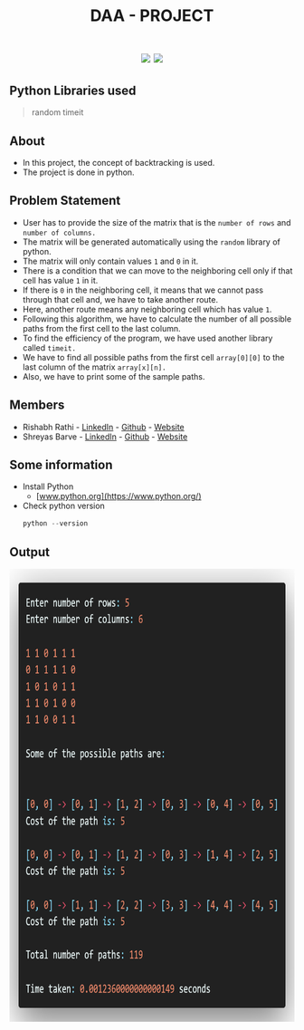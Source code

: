 <h1 align="center">DAA - PROJECT<h1>


<div align="center">

![](https://img.shields.io/pypi/pyversions/django?style=for-the-badge)
![](https://img.shields.io/powershellgallery/p/DNS.1.1.1.1?color=%231CD507&style=for-the-badge)

</div>


## Python Libraries used
> random
> timeit


## About
- In this project, the concept of backtracking is used.
- The project is done in python.


## Problem Statement
- User has to provide the size of the matrix that is the `number of rows` and `number of columns.`
- The matrix will be generated automatically using the `random` library of python.
- The matrix will only contain values `1` and `0` in it. 
- There is a condition that we can move to the neighboring cell only if that cell has value `1` in it.
- If there is `0` in the neighboring cell, it means that we cannot pass through that cell and, we have to take another route.
- Here, another route means any neighboring cell which has value `1`.
- Following this algorithm, we have to calculate the number of all possible paths from the first cell to the last column.
- To find the efficiency of the program, we have used another library called `timeit.`
- We have to find all possible paths from the first cell `array[0][0]` to the last column of the matrix `array[x][n].`
- Also, we have to print some of the sample paths.


## Members
- Rishabh Rathi - [LinkedIn](https://in.linkedin.com/in/rishabhrathi22) - [Github](https://github.com/rishabhrathi22) - [Website](http://rishabhrathi.co/)
- Shreyas Barve - [LinkedIn](https://in.linkedin.com/in/shreyas-barve-153a5b192) - [Github](https://github.com/shreyasbarve) - [Website](https://shreyasbarve.github.io/)


## Some information
- Install Python
  - [www.python.org](https://www.python.org/)
- Check python version
  ```python
  python --version
  ```


## Output
<img align="center" height="800px" width="800px" src="daa_project_output.png">
